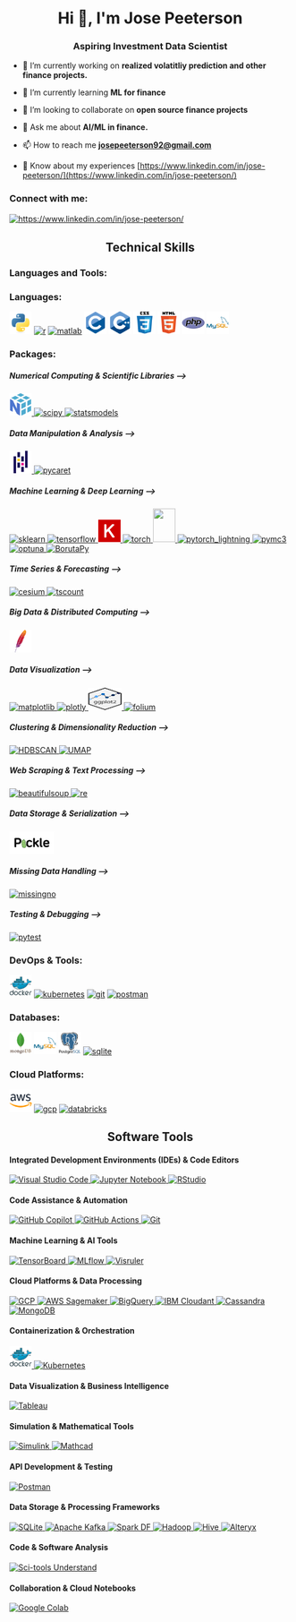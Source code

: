 <h1 align="center">Hi 👋, I'm Jose Peeterson</h1>
<h3 align="center">Aspiring Investment Data Scientist</h3>

- 🔭 I’m currently working on **realized volatitliy prediction and other finance projects.**

- 🌱 I’m currently learning **ML for finance**

- 👯 I’m looking to collaborate on **open source finance projects**

- 💬 Ask me about **AI/ML in finance.**

- 📫 How to reach me **josepeeterson92@gmail.com**

- 📄 Know about my experiences [https://www.linkedin.com/in/jose-peeterson/](https://www.linkedin.com/in/jose-peeterson/)

<h3 align="left">Connect with me:</h3>
<p align="left">
<a href="https://linkedin.com/in/https://www.linkedin.com/in/jose-peeterson/" target="blank"><img align="center" src="https://raw.githubusercontent.com/rahuldkjain/github-profile-readme-generator/master/src/images/icons/Social/linked-in-alt.svg" alt="https://www.linkedin.com/in/jose-peeterson/" height="30" width="40" /></a>
</p>

<h2 align="center">Technical Skills</h2>

<h3 align="left">Languages and Tools:</h3>

### Languages:
<a href="https://www.python.org" target="_blank" rel="noreferrer"><img src="https://raw.githubusercontent.com/devicons/devicon/master/icons/python/python-original.svg" alt="python" width="40" height="40"/></a>
<a href="https://www.r-project.org/" target="_blank" rel="noreferrer"><img src="https://www.r-project.org/logo/Rlogo.svg" alt="r" width="40" height="40"/></a>
<a href="https://www.mathworks.com/" target="_blank" rel="noreferrer"><img src="https://upload.wikimedia.org/wikipedia/commons/2/21/Matlab_Logo.png" alt="matlab" width="40" height="40"/></a>
<a href="https://www.cprogramming.com/" target="_blank" rel="noreferrer"><img src="https://raw.githubusercontent.com/devicons/devicon/master/icons/c/c-original.svg" alt="c" width="40" height="40"/></a>
<a href="https://www.w3schools.com/cpp/" target="_blank" rel="noreferrer"><img src="https://raw.githubusercontent.com/devicons/devicon/master/icons/cplusplus/cplusplus-original.svg" alt="cplusplus" width="40" height="40"/></a>
<a href="https://www.w3schools.com/css/" target="_blank" rel="noreferrer"><img src="https://raw.githubusercontent.com/devicons/devicon/master/icons/css3/css3-original-wordmark.svg" alt="css3" width="40" height="40"/></a>
<a href="https://www.w3.org/html/" target="_blank" rel="noreferrer"><img src="https://raw.githubusercontent.com/devicons/devicon/master/icons/html5/html5-original-wordmark.svg" alt="html5" width="40" height="40"/></a>
<a href="https://www.php.net" target="_blank" rel="noreferrer"><img src="https://raw.githubusercontent.com/devicons/devicon/master/icons/php/php-original.svg" alt="php" width="40" height="40"/></a>
<a href="https://www.mysql.com/" target="_blank" rel="noreferrer"><img src="https://raw.githubusercontent.com/devicons/devicon/master/icons/mysql/mysql-original-wordmark.svg" alt="mysql" width="40" height="40"/></a>



<h3 align="left">Packages:</h3>

##### Numerical Computing & Scientific Libraries -->
<a href="https://numpy.org/" target="_blank" rel="noreferrer">
    <img src="https://raw.githubusercontent.com/devicons/devicon/master/icons/numpy/numpy-original.svg" alt="numpy" width="40" height="40"/>
</a>
<a href="https://www.scipy.org/" target="_blank" rel="noreferrer">
    <img src="https://scipy.org/images/logo.svg" alt="scipy" width="40" height="40"/>
</a>
<a href="https://www.statsmodels.org/" target="_blank" rel="noreferrer">
    <img src="https://www.statsmodels.org/dev/_images/statsmodels-logo-v2.svg" alt="statsmodels" width="40" height="40"/>
</a>

##### Data Manipulation & Analysis -->
<a href="https://pandas.pydata.org/" target="_blank" rel="noreferrer">
    <img src="https://raw.githubusercontent.com/devicons/devicon/master/icons/pandas/pandas-original.svg" alt="pandas" width="40" height="40"/>
</a>
<a href="https://pycaret.org/" target="_blank" rel="noreferrer">
    <img src="https://miro.medium.com/v2/resize:fit:1400/1*6Mg-XbBzSCzJMJEZzE6mLQ.png" alt="pycaret" width="80" height="40"/>
</a>

##### Machine Learning & Deep Learning -->
<a href="https://scikit-learn.org/" target="_blank" rel="noreferrer">
    <img src="https://upload.wikimedia.org/wikipedia/commons/0/05/Scikit_learn_logo_small.svg" alt="sklearn" width="40" height="40"/>
</a>
<a href="https://www.tensorflow.org/" target="_blank" rel="noreferrer">
    <img src="https://www.vectorlogo.zone/logos/tensorflow/tensorflow-icon.svg" alt="tensorflow" width="40" height="40"/>
</a>
<a href="https://keras.io/" target="_blank" rel="noreferrer">
    <img src="https://raw.githubusercontent.com/devicons/devicon/master/icons/keras/keras-original.svg" alt="keras" width="40" height="40"/>
</a>
<a href="https://pytorch.org/" target="_blank" rel="noreferrer">
    <img src="https://www.vectorlogo.zone/logos/pytorch/pytorch-icon.svg" alt="torch" width="40" height="40"/>
</a>
<a href="https://pytorch-forecasting.readthedocs.io/" target="_blank" rel="noreferrer">
    <img src="https://pytorch-forecasting.readthedocs.io/en/stable/_static/logo.svg" width="40" height="60"/>
</a>
<a href="https://www.pytorchlightning.ai/" target="_blank" rel="noreferrer">
    <img src="https://avatars.githubusercontent.com/u/98025367?s=280&v=4" alt="pytorch_lightning" width="40" height="40"/>
</a>
<a href="https://docs.pymc.io/" target="_blank" rel="noreferrer">
    <img src="https://encrypted-tbn0.gstatic.com/images?q=tbn:ANd9GcR0GJdr6YaT9dfT7dS_cvH7tt42zy-0P6XeWGbgzdqkYqS0DB_qQo9eRH9dEVDoGefSUnE&usqp=CAU" alt="pymc3" width="80" height="40"/>
</a>
<a href="https://optuna.org/" target="_blank" rel="noreferrer">
    <img src="https://www.preferred.jp/wp-content/themes/preferred/assets/img/projects/optuna/pict01.jpg" alt="optuna" width="60" height="40"/>
</a>
<a href="https://github.com/scikit-learn-contrib/boruta_py" target="_blank" rel="noreferrer">
    <img src="" alt="BorutaPy" width="40" height="40"/>
</a>

##### Time Series & Forecasting -->
<a href="https://cesium-ml.org/" target="_blank" rel="noreferrer">
    <img src="https://avatars.githubusercontent.com/u/17838960?s=280&v=4" alt="cesium" width="40" height="40"/>
</a>
<a href="https://cran.r-project.org/web/packages/tscount/index.html" target="_blank" rel="noreferrer">
    <img src="https://www.vectorlogo.zone/logos/tscount/tscount-icon.svg" alt="tscount" width="40" height="40"/>
</a>

##### Big Data & Distributed Computing -->
<a href="https://spark.apache.org/docs/latest/api/python/" target="_blank" rel="noreferrer">
    <img src="https://raw.githubusercontent.com/devicons/devicon/master/icons/apache/apache-original.svg" alt="pyspark" width="40" height="40"/>
</a>

##### Data Visualization -->
<a href="https://matplotlib.org/" target="_blank" rel="noreferrer">
    <img src="https://upload.wikimedia.org/wikipedia/commons/thumb/8/84/Matplotlib_icon.svg/1200px-Matplotlib_icon.svg.png" alt="matplotlib" width="40" height="40"/>
</a>
<a href="https://plotly.com/" target="_blank" rel="noreferrer">
    <img src="https://www.vectorlogo.zone/logos/plotly/plotly-icon.svg" alt="plotly" width="40" height="40"/>
</a>
<a href="https://ggplot2.tidyverse.org/" target="_blank" rel="noreferrer">
    <img src="https://raw.githubusercontent.com/rstudio/hex-stickers/master/PNG/ggplot2.png" alt="ggplot" width="60" height="40"/>
</a>
<a href="https://python-visualization.github.io/folium/" target="_blank" rel="noreferrer">
    <img src="https://python-visualization.github.io/folium/latest/_images/folium_logo.png" alt="folium" width="60" height="40"/>
</a>

##### Clustering & Dimensionality Reduction -->
<a href="https://hdbscan.readthedocs.io/" target="_blank" rel="noreferrer">
    <img src="https://www.vectorlogo.zone/logos/hdbscan/hdbscan-icon.svg" alt="HDBSCAN" width="40" height="40"/>
</a>
<a href="https://umap-learn.readthedocs.io/" target="_blank" rel="noreferrer">
    <img src="https://umap-learn.readthedocs.io/en/latest/_images/logo_large.png" alt="UMAP" width="120" height="40"/>
</a>

##### Web Scraping & Text Processing -->
<a href="https://www.crummy.com/software/BeautifulSoup/" target="_blank" rel="noreferrer">
    <img src="https://datascientest.com/en/files/2024/01/beautiful-soup.png" alt="beautifulsoup" width="120" height="40"/>
</a>
<a href="https://docs.python.org/3/library/re.html" target="_blank" rel="noreferrer">
    <img src="https://miro.medium.com/v2/resize:fit:489/1*afrsnE-0Cd8J0mHF4rdItQ.jpeg" alt="re" width="80" height="40"/>
</a>

##### Data Storage & Serialization -->
<a href="https://docs.python.org/3/library/pickle.html" target="_blank" rel="noreferrer">
    <img src="https://raw.githubusercontent.com/FriendsOfPHP/pickle_logo/master/pickle.png" alt="pickle" width="80" height="40"/>
</a>

##### Missing Data Handling -->
<a href="https://github.com/ResidentMario/missingno" target="_blank" rel="noreferrer">
    <img src="https://360digitmg.com/uploads/blog/missingno.png" alt="missingno" width="80" height="60"/>
</a>

##### Testing & Debugging -->
<a href="https://docs.pytest.org/en/7.1.x/" target="_blank" rel="noreferrer">
    <img src="https://www.vectorlogo.zone/logos/pytest/pytest-icon.svg" alt="pytest" width="40" height="40"/>
</a>





### DevOps & Tools:
<a href="https://www.docker.com/" target="_blank" rel="noreferrer"><img src="https://raw.githubusercontent.com/devicons/devicon/master/icons/docker/docker-original-wordmark.svg" alt="docker" width="40" height="40"/></a>
<a href="https://kubernetes.io" target="_blank" rel="noreferrer"><img src="https://www.vectorlogo.zone/logos/kubernetes/kubernetes-icon.svg" alt="kubernetes" width="40" height="40"/></a>
<a href="https://git-scm.com/" target="_blank" rel="noreferrer"><img src="https://www.vectorlogo.zone/logos/git-scm/git-scm-icon.svg" alt="git" width="40" height="40"/></a>
<a href="https://postman.com" target="_blank" rel="noreferrer"><img src="https://www.vectorlogo.zone/logos/getpostman/getpostman-icon.svg" alt="postman" width="40" height="40"/></a>

### Databases:
<a href="https://www.mongodb.com/" target="_blank" rel="noreferrer"><img src="https://raw.githubusercontent.com/devicons/devicon/master/icons/mongodb/mongodb-original-wordmark.svg" alt="mongodb" width="40" height="40"/></a>
<a href="https://www.mysql.com/" target="_blank" rel="noreferrer"><img src="https://raw.githubusercontent.com/devicons/devicon/master/icons/mysql/mysql-original-wordmark.svg" alt="mysql" width="40" height="40"/></a>
<a href="https://www.postgresql.org" target="_blank" rel="noreferrer"><img src="https://raw.githubusercontent.com/devicons/devicon/master/icons/postgresql/postgresql-original-wordmark.svg" alt="postgresql" width="40" height="40"/></a>
<a href="https://www.sqlite.org/" target="_blank" rel="noreferrer"><img src="https://www.vectorlogo.zone/logos/sqlite/sqlite-icon.svg" alt="sqlite" width="40" height="40"/></a>

### Cloud Platforms:
<a href="https://aws.amazon.com" target="_blank" rel="noreferrer"><img src="https://raw.githubusercontent.com/devicons/devicon/master/icons/amazonwebservices/amazonwebservices-original-wordmark.svg" alt="aws" width="40" height="40"/></a>
<a href="https://cloud.google.com" target="_blank" rel="noreferrer"><img src="https://www.vectorlogo.zone/logos/google_cloud/google_cloud-icon.svg" alt="gcp" width="40" height="40"/></a>
<a href="https://www.databricks.com" target="_blank" rel="noreferrer"><img src="https://upload.wikimedia.org/wikipedia/commons/thumb/6/63/Databricks_Logo.png/800px-Databricks_Logo.png" alt="databricks" width="80" height="60"/></a>







<h2 align="center">Software Tools</h2>


#### Integrated Development Environments (IDEs) & Code Editors
<a href="https://code.visualstudio.com/" target="_blank" rel="noreferrer">
    <img src="https://upload.wikimedia.org/wikipedia/commons/thumb/9/9a/Visual_Studio_Code_1.35_icon.svg/512px-Visual_Studio_Code_1.35_icon.svg.png" alt="Visual Studio Code" width="40" height="40"/>
</a>
<a href="https://jupyter.org/" target="_blank" rel="noreferrer">
    <img src="https://upload.wikimedia.org/wikipedia/commons/thumb/3/38/Jupyter_logo.svg/44px-Jupyter_logo.svg.png" alt="Jupyter Notebook" width="40" height="40"/>
</a>
<a href="https://rstudio.com/" target="_blank" rel="noreferrer">
    <img src="https://www.databricks.com/sites/default/files/2018/06/RStudio-Logo-All-Color-partners.png" alt="RStudio" width="80" height="40"/>
</a>

#### Code Assistance & Automation
<a href="https://github.com/features/copilot" target="_blank" rel="noreferrer">
    <img src="https://bmrkasr4.myexperro.com/mm-images/github-copilot-0pa7fzvw.jpg" alt="GitHub Copilot" width="80" height="40"/>
</a>
<a href="https://github.com/features/actions" target="_blank" rel="noreferrer">
    <img src="https://www.vectorlogo.zone/logos/github/github-icon.svg" alt="GitHub Actions" width="40" height="40"/>
</a>
<a href="https://git-scm.com/" target="_blank" rel="noreferrer">
    <img src="https://www.vectorlogo.zone/logos/git-scm/git-scm-icon.svg" alt="Git" width="40" height="40"/>
</a>

#### Machine Learning & AI Tools
<a href="https://www.tensorflow.org/tensorboard" target="_blank" rel="noreferrer">
    <img src="https://www.vectorlogo.zone/logos/tensorflow/tensorflow-icon.svg" alt="TensorBoard" width="40" height="40"/>
</a>
<a href="https://mlflow.org/" target="_blank" rel="noreferrer">
    <img src="https://www.mlflow.org/docs/1.24.0/_static/MLflow-logo-final-black.png" alt="MLflow" width="80" height="40"/>
</a>
<a href="https://visruler.com/" target="_blank" rel="noreferrer">
    <img src="https://www.vectorlogo.zone/logos/visruler/visruler-icon.svg" alt="Visruler" width="40" height="40"/>
</a>

#### Cloud Platforms & Data Processing
<a href="https://cloud.google.com/" target="_blank" rel="noreferrer">
    <img src="https://www.vectorlogo.zone/logos/google_cloud/google_cloud-icon.svg" alt="GCP" width="40" height="40"/>
</a>
<a href="https://aws.amazon.com/sagemaker/" target="_blank" rel="noreferrer">
    <img src="https://d1.awsstatic.com/product-marketing/IronMan/AWS-service-icon_sagemaker.5ccec16f16a04ed56cb1d7f02dcdada8de261923.png" alt="AWS Sagemaker" width="120" height="60"/>
</a>
<a href="https://cloud.google.com/bigquery" target="_blank" rel="noreferrer">
    <img src="https://www.vectorlogo.zone/logos/google_cloud/google_cloud-icon.svg" alt="BigQuery" width="40" height="40"/>
</a>
<a href="https://cloud.ibm.com/catalog/cloudant" target="_blank" rel="noreferrer">
    <img src="https://www.vectorlogo.zone/logos/ibm/ibm-icon.svg" alt="IBM Cloudant" width="40" height="40"/>
</a>
<a href="https://cassandra.apache.org/_/index.html" target="_blank" rel="noreferrer">
    <img src="https://www.vectorlogo.zone/logos/apache_cassandra/apache_cassandra-icon.svg" alt="Cassandra" width="40" height="40"/>
</a>
<a href="https://www.mongodb.com/" target="_blank" rel="noreferrer">
    <img src="https://www.opc-router.de/wp-content/uploads/2021/03/mongodb_thumbnail.png" alt="MongoDB" width="80" height="40"/>
</a>

#### Containerization & Orchestration
<a href="https://www.docker.com/" target="_blank" rel="noreferrer">
    <img src="https://raw.githubusercontent.com/devicons/devicon/master/icons/docker/docker-original-wordmark.svg" alt="Docker" width="40" height="40"/>
</a>
<a href="https://kubernetes.io/" target="_blank" rel="noreferrer">
    <img src="https://www.vectorlogo.zone/logos/kubernetes/kubernetes-icon.svg" alt="Kubernetes" width="40" height="40"/>
</a>

#### Data Visualization & Business Intelligence
<a href="https://www.tableau.com/" target="_blank" rel="noreferrer">
    <img src="https://analyticstraininghub.com/wp-content/uploads/2020/10/icon-tableau.png" alt="Tableau" width="80" height="80"/>
</a>

#### Simulation & Mathematical Tools
<a href="https://www.mathworks.com/products/simulink.html" target="_blank" rel="noreferrer">
    <img src="https://upload.wikimedia.org/wikipedia/commons/3/36/Simulink_Logo_%28non-wordmark%29.png" alt="Simulink" width="80" height="40"/>
</a>
<a href="https://www.ptc.com/en/products/mathcad" target="_blank" rel="noreferrer">
    <img src="https://pbs.twimg.com/profile_images/1523724769/TwitterMCIcon_400x400.png" alt="Mathcad" width="80" height="40"/>
</a>

#### API Development & Testing
<a href="https://www.postman.com/" target="_blank" rel="noreferrer">
    <img src="https://www.vectorlogo.zone/logos/getpostman/getpostman-icon.svg" alt="Postman" width="40" height="40"/>
</a>

#### Data Storage & Processing Frameworks
<a href="https://www.sqlite.org/" target="_blank" rel="noreferrer">
    <img src="https://www.vectorlogo.zone/logos/sqlite/sqlite-icon.svg" alt="SQLite" width="40" height="40"/>
</a>
<a href="https://kafka.apache.org/" target="_blank" rel="noreferrer">
    <img src="https://www.vectorlogo.zone/logos/apache_kafka/apache_kafka-icon.svg" alt="Apache Kafka" width="40" height="40"/>
</a>
<a href="https://spark.apache.org/" target="_blank" rel="noreferrer">
    <img src="https://www.vectorlogo.zone/logos/apache_spark/apache_spark-icon.svg" alt="Spark DF" width="40" height="40"/>
</a>
<a href="https://hadoop.apache.org/" target="_blank" rel="noreferrer">
    <img src="https://www.vectorlogo.zone/logos/apache_hadoop/apache_hadoop-icon.svg" alt="Hadoop" width="40" height="40"/>
</a>
<a href="https://hive.apache.org/" target="_blank" rel="noreferrer">
    <img src="https://www.vectorlogo.zone/logos/apache_hive/apache_hive-icon.svg" alt="Hive" width="40" height="40"/>
</a>
<a href="https://www.alteryx.com/" target="_blank" rel="noreferrer">
    <img src="https://www.vectorlogo.zone/logos/alteryx/alteryx-icon.svg" alt="Alteryx" width="40" height="40"/>
</a>

#### Code & Software Analysis
<a href="https://scitools.com/" target="_blank" rel="noreferrer">
    <img src="https://scitools.com/images/UnderstandLogoDark.png" alt="Sci-tools Understand" width="120" height="40"/>
</a>

#### Collaboration & Cloud Notebooks
<a href="https://colab.research.google.com/" target="_blank" rel="noreferrer">
    <img src="https://img.icons8.com/?size=512&id=lOqoeP2Zy02f&format=png" alt="Google Colab" width="40" height="40"/>
</a>
